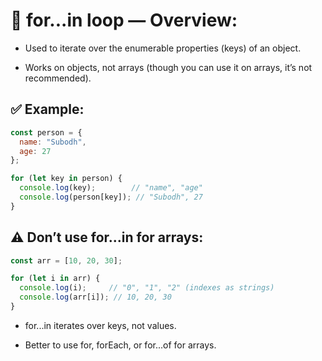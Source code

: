 # 🔁 for...in loop — Overview:
- Used to iterate over the enumerable properties (keys) of an object.

- Works on objects, not arrays (though you can use it on arrays, it’s not recommended).

## ✅ Example:
```javascript
const person = {
  name: "Subodh",
  age: 27
};

for (let key in person) {
  console.log(key);        // "name", "age"
  console.log(person[key]); // "Subodh", 27
}
```

## ⚠️ Don’t use for...in for arrays:
```javascript
const arr = [10, 20, 30];

for (let i in arr) {
  console.log(i);     // "0", "1", "2" (indexes as strings)
  console.log(arr[i]); // 10, 20, 30
}
```

- for...in iterates over keys, not values.

- Better to use for, forEach, or for...of for arrays.
